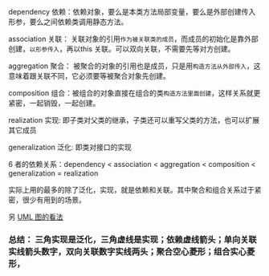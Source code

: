 
dependency  依赖：依赖对象，要么是本类方法局部变量，要么是外部创建传入形参，要么之间依赖类调用静态方法。

association 关联： 关联对象的引用```作为被关联类的成员```，而成员的初始化是靠外部创建，```以形参传入```，再以this 关联。可以双向关联，不需要先等对方创建。

aggregation 聚合： 被聚合的对象的引用也是成员，只是用```构造方法从外部传入```，这意味着跟关联不同，它必须要等被聚合对象先创建。

composition 组合：被组合的对象直接在组合的类```构造方法里面创建```，这样关系就更紧密，一起销毁，一起创建。

realization 实现: 即子类对父类的继承，子类还可以重写父类的方法，也可以扩展其它成员

generalization 泛化: 即类对接口的实现

6 者的依赖关系：dependency < association < aggregation < composition < generalization = realization

实际上用的最多的除了泛化，实现，就是依赖和关联。其中聚合和组合关系过于紧密，很少有用到的场景。

另 [UML 图的看法](https://blog.csdn.net/zhaxun/article/details/124048871)

### 总结： 三角实现是泛化，三角虚线是实现；依赖虚线箭头；单向关联实线箭头数字，双向关联数字实线两头；聚合空心菱形；组合实心菱形，


